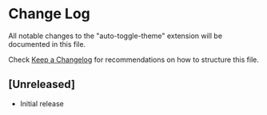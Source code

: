 # Change Log

All notable changes to the "auto-toggle-theme" extension will be documented in this file.

Check [Keep a Changelog](http://keepachangelog.com/) for recommendations on how to structure this file.

## [Unreleased]

- Initial release